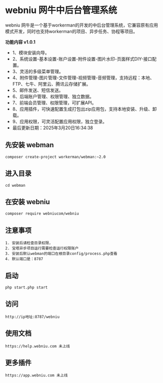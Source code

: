 # webniu 网牛中后台管理系统
webniu 网牛是一个基于workerman的开发的中后台管理系统，它兼容原有应用模式开发，同时也支持workerman的项目、异步任务、协程等项目。

**功能内容 v1.0.1** 
* 1、模块安装向导。
* 2、系统设置-基本设置-账户设置-附件设置-图片水印-页面样式DIY-接口配置。
* 3、灵活的多级菜单管理。
* 4、附件管理-图片管理-文件管理-视频管理-音频管理，支持远程：本地、FTP、七牛、阿里云、腾讯云存储扩展。
* 5、邮件发送、短信发送。
* 6、后端账户管理、权限管理、独立数据。
* 7、前端会员管理、权限管理，可扩展API。
* 8、应用插件，可快速配置生成打包出zip应用包，支持本地安装、升级、卸载。
* 9、应用权限，可灵活配置应用权限，独立登录。
* 最后更新日期：2025年3月20日16:34:38
## 先安装 webman
```
composer create-project workerman/webman:~2.0
```
## 进入目录
```
cd webman
```
## 在安装 webniu
```
composer require webniucom/webniu
```
## 注意事项
```
1. 安装后请检查目录权限，
2. 宝塔异步项目运行需要检查运行权限账户
3. 安装后默认webman的端口在根目录config/process.php查看
4. 默认端口是：8787
```
## 启动
```
php start.php start
```
## 访问
```
http://ip地址:8787/webniu
```
## 使用文档
```
https://help.webniu.com 未上线
```
## 更多插件
```
https://app.webniu.com 未上线
```

 

